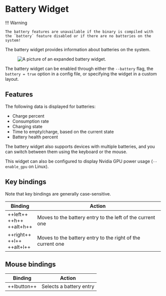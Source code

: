 # Battery Widget

!!! Warning

    The battery features are unavailable if the binary is compiled with the `battery` feature disabled or if there are no batteries on the system!

The battery widget provides information about batteries on the system.

<figure>
    <img src="../../../assets/screenshots/battery.webp" alt="A picture of an expanded battery widget."/>
</figure>

The battery widget can be enabled through either the `--battery` flag, the `battery = true` option in a config file, or specifying the widget in a custom layout.

## Features

The following data is displayed for batteries:

- Charge percent
- Consumption rate
- Charging state
- Time to empty/charge, based on the current state
- Battery health percent

The battery widget also supports devices with multiple batteries, and you can switch between them using the keyboard or the mouse.

This widget can also be configured to display Nvidia GPU power usage (`--enable_gpu` on Linux).

## Key bindings

Note that key bindings are generally case-sensitive.

| Binding                               | Action                                                     |
| ------------------------------------- | ---------------------------------------------------------- |
| ++left++ <br/> ++h++ <br/> ++alt+h++  | Moves to the battery entry to the left of the current one  |
| ++right++ <br/> ++l++ <br/> ++alt+l++ | Moves to the battery entry to the right of the current one |

## Mouse bindings

| Binding     | Action                  |
| ----------- | ----------------------- |
| ++lbutton++ | Selects a battery entry |
